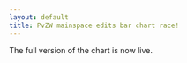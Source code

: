 ```yaml
---
layout: default
title: PvZW mainspace edits bar chart race!
---
```

The full version of the chart is now live.
<div class="flourish-embed" data-src="visualisation/783464"></div><script src="https://public.flourish.studio/resources/embed.js"></script>
